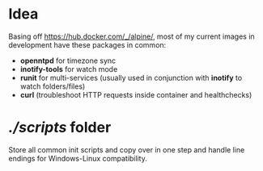 # Idea

Basing off https://hub.docker.com/_/alpine/, most of my current images in
development have these packages in common:

* **openntpd** for timezone sync
* **inotify-tools** for watch mode
* **runit** for multi-services (usually used in conjunction with **inotify** to
  watch folders/files)
* **curl** (troubleshoot HTTP requests inside container and healthchecks)

# _./scripts_ folder

Store all common init scripts and copy over in one step and handle line endings
for Windows-Linux compatibility.
